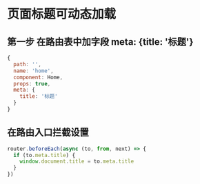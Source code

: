 # 页面标题可动态加载

## 第一步 在路由表中加字段 meta: {title: '标题'}

```js
{
  path: '',
  name: 'home',
  component: Home,
  props: true,
  meta: {
    title: '标题'
  }
}
```

## 在路由入口拦截设置

```js
router.beforeEach(async (to, from, next) => {
  if (to.meta.title) {
    window.document.title = to.meta.title
  }
})
```
